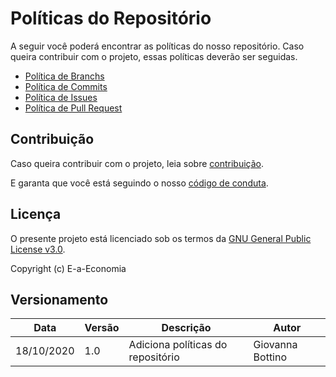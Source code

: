 # Políticas do Repositório

A seguir você poderá encontrar as políticas do nosso repositório.
Caso queira contribuir com o projeto, essas políticas deverão ser seguidas.

- [Política de Branchs](politica_de_branch.md)
- [Política de Commits](politica_de_commits.md)
- [Política de Issues](politica_de_issues.md)
- [Política de Pull Request](politica_de_pull_request.md)

## Contribuição
Caso queira contribuir com o projeto, leia sobre [contribuição](https://github.com/giovannabbottino/E-a-Economia/blob/master/.github/CONTRIBUTING.md).     

E garanta que você está seguindo o nosso [código de conduta](https://github.com/giovannabbottino/E-a-Economia/blob/master/.github/CODE_OF_CONDUCT.md).

## Licença

O presente projeto está licenciado sob os termos da [GNU General Public License v3.0](https://github.com/giovannabbottino/E-a-Economia/blob/master/LICENSE).

Copyright (c) E-a-Economia

## Versionamento

| Data | Versão | Descrição | Autor |
|------|------|------|------|
|18/10/2020|1.0|Adiciona políticas do repositório|Giovanna Bottino|



